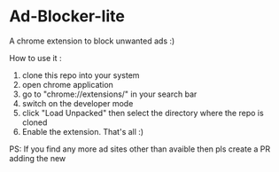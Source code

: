 # Ad-Blocker-lite
A chrome extension to block unwanted ads :)

How to use it :

1. clone this repo into your system
2. open chrome application 
3. go to "chrome://extensions/" in your search bar
4. switch on the developer mode
5. click "Load Unpacked" then select the directory where the repo is cloned 
6. Enable the extension. That's all :)

PS:  If you find any more ad sites other than avaible then pls create a PR adding the new
